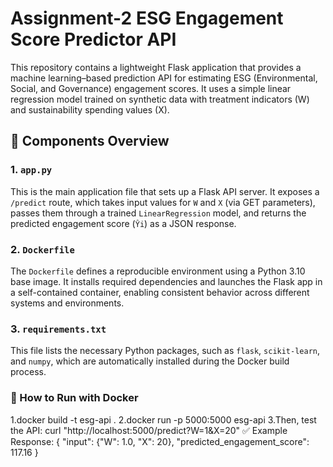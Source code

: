 # Assignment-2 ESG Engagement Score Predictor API

This repository contains a lightweight Flask application that provides a machine learning–based prediction API for estimating ESG (Environmental, Social, and Governance) engagement scores. It uses a simple linear regression model trained on synthetic data with treatment indicators (W) and sustainability spending values (X).

## 🔧 Components Overview

### 1. `app.py`
This is the main application file that sets up a Flask API server. It exposes a `/predict` route, which takes input values for `W` and `X` (via GET parameters), passes them through a trained `LinearRegression` model, and returns the predicted engagement score (`Ŷi`) as a JSON response.

### 2. `Dockerfile`
The `Dockerfile` defines a reproducible environment using a Python 3.10 base image. It installs required dependencies and launches the Flask app in a self-contained container, enabling consistent behavior across different systems and environments.

### 3. `requirements.txt`
This file lists the necessary Python packages, such as `flask`, `scikit-learn`, and `numpy`, which are automatically installed during the Docker build process.

### 🚀 How to Run with Docker
1.docker build -t esg-api .
2.docker run -p 5000:5000 esg-api
3.Then, test the API:
curl "http://localhost:5000/predict?W=1&X=20"
✅ Example Response:
{
  "input": {"W": 1.0, "X": 20},
  "predicted_engagement_score": 117.16
}


